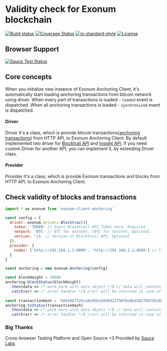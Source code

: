 # Validity check for Exonum blockchain
[![Build status][travis-image]][travis-url]
[![Coverage Status][coveralls-image]][coveralls-url]
[![js-standard-style][codestyle-image]][codestyle-url]
[![License][license-image]][license-url]

[sause-image]: https://saucelabs.com/browser-matrix/Exonum.svg
[sause-url]: https://saucelabs.com/u/Exonum
[travis-image]: https://img.shields.io/travis/qvantor/exonum-anchoring/master.svg
[travis-url]: https://travis-ci.org/qvantor/exonum-anchoring
[coveralls-image]: https://coveralls.io/repos/github/qvantor/exonum-anchoring/badge.svg?branch=master
[coveralls-url]: https://coveralls.io/github/qvantor/exonum-anchoring?branch=master
[codestyle-image]: https://img.shields.io/badge/code%20style-standard-brightgreen.svg
[codestyle-url]: http://standardjs.com
[license-image]: https://img.shields.io/github/license/exonum/exonum-client.svg?style=flat-square
[license-url]: https://opensource.org/licenses/Apache-2.0

## Browser Support
[![Sauce Test Status][sause-image]][sause-url]


## Core concepts
When you initialize new instance of Exonum Anchoring Client, it's automatically start loading anchoring transactions from bitcoin network using driver. When every part of transactions is loaded - `loaded` event is dispatched. When all anchoring transactions is loaded - `synchronized` event is dispatched.
#### Driver
Driver it's a class, which is provide bitcoin transactions([anchoring transactions](https://exonum.com/doc/advanced/bitcoin-anchoring/)) from HTTP API, to Exonum Anchoring Client. By default implemented two driver for [Blocktrail API](https://blocktrail.com) and [Insight API](https://github.com/bitpay/insight-api). If you need custom Driver for another API, you can implement it, by extending Driver class.
#### Provider
Provider it's a class, which is provide Exonum transactions and blocks from HTTP API, to Exonum Anchoring Client.

## Check validity of blocks and transactions
```js
import * as exonum from 'exonum-client-anchoring'

const config = {
  driver: exonum.drivers.Blocktrail({
    token: 'TOKEN' // Yours Blocktrail API Token here. Required
    network: 'BTC' // BTC for mainnet, tBTC for testnet. Optional
    version: 'v1' // Version of Blocktrail API. Optional
  }),
  provider: {
    nodes: ['http://192.168.1.1:8000', 'http://192.168.1.2:8000'] // list of IP addresses of Exonum nodes
  }
}

const anchoring = new exonum.Anchoring(config)

const blockHeight = 10000
anchoring.blockStatus(blockHeight)
  .then(data => /* work here with data object */) // data will contain status of block and proof
  .catch(err => /* error handler */) //err will be returned in case of network or unexpected errors
  
const transactionHash = 'b0459b712bca9a95bcb09b922f90f8a8bd28270475b169b7bcc281270ab38338'
anchoring.txStatus(transactionHash)
  .then(data => /* work here with data object */) // data will contain status of transaction and proof
  .catch(err => /* error handler */) //err will be returned in case of network or unexpected errors

```

### Big Thanks

Cross-browser Testing Platform and Open Source <3 Provided by [Sauce Labs][homepage]

[homepage]: https://saucelabs.com
